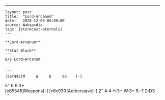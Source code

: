 ---
    layout: post
    title:  "Lord-Arcanum"
    date:   2020-12-05 00:00:00
    source: Wahapedia
    tags: [stormcast-eternals]
    ---
    
    **Lord-Arcanum**
    
    **Stat Block**
    ```
    6/6 Lord-Arcanum
    ```
    
    ```
    [56f442]M     W     B     Sa    [-]
5"    6     9     3+    
[e85545]Weapons[-]
[c6c930]Aetherstave[-]
2"     A:4    H:3+   W:3+   R:-1   D:D3  
    ```
    
    
    